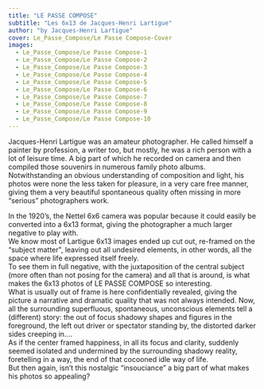 ```yaml
---
title: "LE PASSE COMPOSE"
subtitle: "Les 6x13 de Jacques-Henri Lartigue"
author: "by Jacques-Henri Lartigue"
cover: Le_Passe_Compose/Le Passe Compose-Cover
images:
  - Le_Passe_Compose/Le Passe Compose-1
  - Le_Passe_Compose/Le Passe Compose-2
  - Le_Passe_Compose/Le Passe Compose-3
  - Le_Passe_Compose/Le Passe Compose-4
  - Le_Passe_Compose/Le Passe Compose-5
  - Le_Passe_Compose/Le Passe Compose-6
  - Le_Passe_Compose/Le Passe Compose-7
  - Le_Passe_Compose/Le Passe Compose-8
  - Le_Passe_Compose/Le Passe Compose-9
  - Le_Passe_Compose/Le Passe Compose-10
---
```

Jacques-Henri Lartigue was an amateur photographer. He called himself a painter by profession, a writer too, but mostly, he was a rich person with a lot of leisure time.  A big part of which he recorded on camera and then compiled those souvenirs in numerous family photo albums.    
Notwithstanding an obvious understanding of composition and light, his photos were none the less taken for pleasure, in a very care free manner, giving them a very beautiful spontaneous quality often missing in more “serious” photographers work.
  
In the 1920’s, the Nettel 6x6 camera was popular because it could easily be converted into a 6x13 format, giving the photographer a much larger negative to play with.   
We know most of Lartigue 6x13 images ended up cut out, re-framed on the “subject matter", leaving out all undesired elements, in other words, all the space where life expressed itself freely.  
To see them in full negative, with the juxtaposition of the central subject (more often than not posing for the camera) and all that is around, is what makes the 6x13 photos of LE PASSE COMPOSE so interesting.    
What is usually out of frame is here confidentially revealed, giving the picture a narrative and dramatic quality that was not always intended.  Now, all the surrounding superfluous, spontaneous, unconscious elements tell a (different) story: the out of focus shadowy shapes and figures in the foreground, the left out driver or spectator standing by, the distorted darker sides creeping in….   
As if the center framed happiness, in all its focus and clarity, suddenly seemed isolated and undermined by the surrounding shadowy reality, foretelling in a way, the end of that cocooned idle way of life.    
But then again, isn’t this nostalgic “insouciance” a big part of what makes his photos so appealing?


